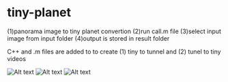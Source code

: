 # tiny-planet
(1)panorama image to tiny planet convertion
(2)run call.m file
(3)select input image from input folder
(4)output is stored in result folder


C++ and .m files are added to to create (1) tiny to tunnel and (2) tunel to tiny videos

![Alt text](https://github.com/maulik438/tiny-planet/blob/master/output1.gif?raw=true "Result1")
![Alt text](https://github.com/maulik438/tiny-planet/blob/master/output2.gif?raw=true "Result2")
![Alt text](https://github.com/maulik438/tiny-planet/blob/master/output3.gif?raw=true "Result3")
